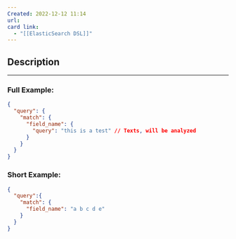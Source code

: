 ```yaml
---
Created: 2022-12-12 11:14
url: 
card link:
  - "[[ElasticSearch DSL]]"
---
```

## Description
---
### Full Example:

```json
{
  "query": {
    "match": {
      "field_name": {
        "query": "this is a test" // Texts, will be analyzed
      }
    }
  }
}
```

### Short Example:

```json
{
  "query":{
    "match": {
      "field_name": "a b c d e"
    }
  }
}
```
